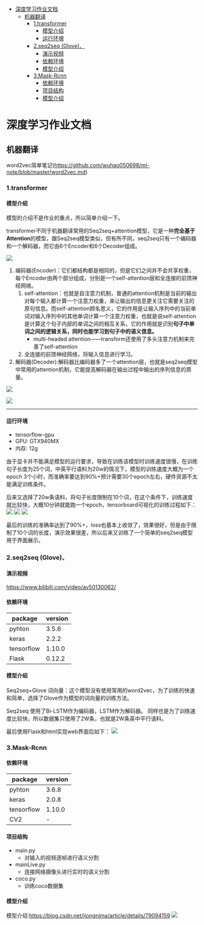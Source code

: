 <!-- TOC -->

- [深度学习作业文档](#深度学习作业文档)
    - [机器翻译](#机器翻译)
        - [1.transformer](#1transformer)
            - [模型介绍](#模型介绍)
            - [运行环境](#运行环境)
        - [2.seq2seq (Glove)、](#2seq2seq-glove)
            - [演示视频](#演示视频)
            - [依赖环境](#依赖环境)
            - [模型介绍](#模型介绍-1)
        - [3.Mask-Rcnn](#3mask-rcnn)
            - [依赖环境](#依赖环境-1)
            - [项目结构](#项目结构)
            - [模型介绍](#模型介绍-2)

<!-- /TOC -->
# 深度学习作业文档
## 机器翻译
word2vec简单笔记(https://github.com/wuhao050698/ml-note/blob/master/word2vec.md)
### 1.transformer
#### 模型介绍
模型的介绍不是作业的重点，所以简单介绍一下。

transformer不同于机器翻译常用的Seq2seq+attention模型，它是一种**完全基于Attention**的模型，跟Seq2seq模型类似，但有所不同，seq2seq只有一个编码器和一个解码器，而它由6个Encoder和6个Decoder组成。

![](1.png)

1. 编码器(Encoder)：它们都结构都是相同的，但是它们之间并不会共享权重，每个Encoder由两个部分组成，分别是一个self-attention层和全连接的前馈神经网络。
   1. self-attention：也就是自注意力机制，普通的attention机制是当前的输出对每个输入都计算一个注意力权重，来让输出的信息更关注它需要关注的原句信息。而self-attention顾名思义，它的作用是让输入序列中的当前单词对输入序列中的其他单词计算一个注意力权重，也就是说self-attention是计算这个句子内部的单词之间的相互关系，它的作用就是识别**句子中单词之间的逻辑关系，同时也能学习到句子中的语义信息。**
      -  multi-headed attention——transform还使用了多头注意力机制来完善了self-attention
   2. 全连接的前馈神经网络，将输入信息进行学习。
2. 解码器(Decoder):解码器比编码器多了一个attention层，也就是seq2seq模型中常用的attention机制，它能提高解码器在输出过程中输出的序列信息的质量。

![](2.png)

![](3.png)

---
#### 运行环境
- tensorflow-gpu
- GPU: GTX940MX
- 内存: 12g

由于显卡并不能满足模型的运行要求，导致在训练该模型时训练速度很慢，在训练句子长度为25个词，中英平行语料为20w的情况下，模型的训练速度大概为一个epoch 3个小时，而准确率要达到90%+预计需要30个epoch左右，硬件资源不太能满足训练条件。

后来又选择了20w条语料，将句子长度限制在10个词，在这个条件下，训练速度就比较快，大概10分钟就能跑一个epoch，tensorboard可视化的训练过程如下：
![](4.png)
![](5.jpg)
![](6.png)

最后的训练的准确率达到了90%+，loss也基本上收敛了，效果很好，但是由于限制了10个词的长度，演示效果很差，所以后来又训练了一个简单的seq2seq模型用于界面展示。
### 2.seq2seq (Glove)、
#### 演示视频
https://www.bilibili.com/video/av50130062/
#### 依赖环境
package|version
-|-
pyhton| 3.5.6
keras| 2.2.2
tensorflow| 1.10.0
Flask|0.12.2

#### 模型介绍
Seq2seq+Glove
词向量：这个模型没有使用常用的word2vec，为了训练的快速和简单，选择了Glove作为模型的词向量的训练方法。

Seq2seq 使用了Bi-LSTM作为编码器，LSTM作为解码器。
同样也是为了训练速度比较快，所以数据集只使用了2W条，也就是2W条英中平行语料。

最后使用Flask和html实现web界面后如下：
![](7.png)

### 3.Mask-Rcnn
#### 依赖环境
package|version
-|-
pyhton| 3.6.8
keras| 2.0.8
tensorflow| 1.10.0
CV2|-
#### 项目结构
- main.py
  - 对输入的视频逐帧进行语义分割
- mainLive.py
  - 连接网络摄像头进行实时的语义分割
- coco.py
  - 训练coco数据集
#### 模型介绍
模型介绍:https://blog.csdn.net/jiongnima/article/details/79094159
![](8.png)